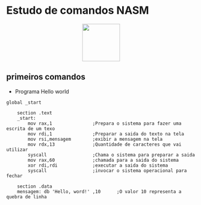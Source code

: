 # Estudo de comandos NASM

<p align="center">
<img src="https://play-lh.googleusercontent.com/UWg9QLQCg6iwyD9njae1csEUBZR34llgIYR2crZI1dvcdNDFq2HX65WmEfnGh8Qcv34=w240-h480" width=100 height=100>
</p>

## primeiros comandos

* Programa Hello world

```Assembly
global _start

    section .text
    _start:     
        mov rax,1               ;Prepara o sistema para fazer uma escrita de um texo
        mov rdi,1               ;Preparar a saida do texto na tela
        mov rsi,mensagem        ;exibir a mensagem na tela
        mov rdx,13              ;Quantidade de caracteres que vai utilizar
        syscall                 ;Chama o sistema para preparar a saida
        mov rax,60              ;chamada para a saida do sistema
        xor rdi,rdi             ;executar a saida do sistema
        syscall                 ;invocar o sistema operacional para fechar

    section .data
    mensagem: db 'Hello, word!' ,10      ;O valor 10 representa a quebra de linha

```